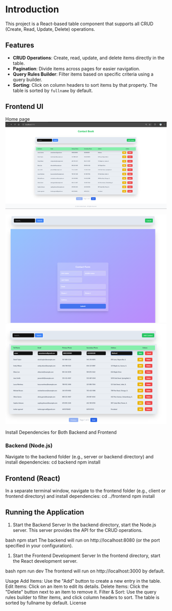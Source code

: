 # Introduction

This project is a React-based table component that supports all CRUD (Create, Read, Update, Delete) operations.

## Features

- **CRUD Operations**: Create, read, update, and delete items directly in the table.
- **Pagination**: Divide items across pages for easier navigation.
- **Query Rules Builder**: Filter items based on specific criteria using a query builder.
- **Sorting**: Click on column headers to sort items by that property. The table is sorted by `fullname` by default.

## Frontend UI

Home page  
![Project Preview](images/home%20page.png)

![Add  new contact ](images/Add%20Contact.png)
![Edit  contact ](images/updateContact.png)

 Install Dependencies for Both Backend and Frontend

###  Backend (Node.js)
Navigate to the backend folder (e.g., server or backend directory) and install dependencies:
cd backend
npm install

## Frontend (React)
In a separate terminal window, navigate to the frontend folder (e.g., client or frontend directory) and install dependencies:
cd ../frontend
npm install

## Running the Application
1. Start the Backend Server
In the backend directory, start the Node.js server. This server provides the API for the CRUD operations.

bash npm start
The backend will run on http://localhost:8080 (or the port specified in your configuration).

1. Start the Frontend Development Server
In the frontend directory, start the React development server.

bash npm run dev
The frontend will run on http://localhost:3000 by default.

Usage
Add Items: Use the "Add" button to create a new entry in the table.
Edit Items: Click on an item to edit its details.
Delete Items: Click the "Delete" button next to an item to remove it.
Filter & Sort: Use the query rules builder to filter items, and click column headers to sort. The table is sorted by fullname by default.
License
